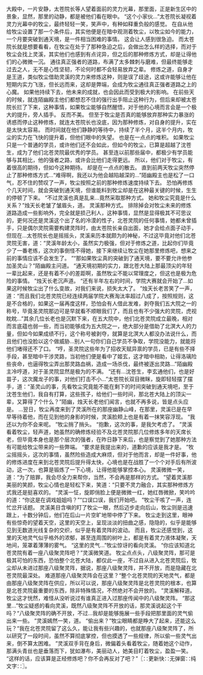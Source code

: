 大殿中，一片安静，太苍院长等人望着面前的灵力光幕，那里面，正是新生区中的景象，显然，那里的动静，都是被他们看在眼中。
“这个小家伙...”太苍院长凝视着灵力光幕中的牧尘，最终轻轻一笑，笑声中，有种如释重负般的感觉。
在自从他给牧尘设置了那一个条件后，其实他便是在暗中观测着牧尘，以牧尘如今的能力，一个月要突破到通天境，是一件相当困难的事情。
这会让人感到很急迫。
而太苍院长就是想要看看，在牧尘在处于了那种急迫之后，会做出怎么样的选择，而对于牧尘会找上灵溪，其实他们也感到有点诧异，但之后的那种修炼方式，却是让得他们的心微微一沉。
通往真正强者的道路，布满了太多棘刺与磨难，但最终能够走过去之人，无不是心性坚韧，不论何时都不会轻易放弃之辈。
修炼之道，自身才是王道，类似牧尘借助灵溪的灵力来修炼这种，则是误了歧途，这或许能够让他在短期内实力飞涨，但长远而来，这却是弊端，会成为牧尘通往真正强者道路之上的心魔。
如果他持续下去，他未来的成就，也会因此而受到极大的影响。
在前些天的时候，就连陌幽殿主他们都想忍不住的强行出手阻止这种行为，但后来却被太苍院长拦了下来，这种事情，如果牧尘能够自然醒悟，对于他的心境而言会是一个极大的提升，旁人插手。
反而不美。
但至于牧尘是否真的能够放弃那种实力暴涨的诱惑而停止这种修炼，就连太苍院长也没底，因为那种修炼，对自身的提升，实在是太快太容易。
而时间就在他们静静的等待中，持续了半个月，这半个月内，牧尘的实力在飞快的提升着，但他们眼中的失望。
也是在一点点的堆积。
如果牧尘只是一个普通的学员，或许他们还不会如此，但如今的牧尘，已算是超越了沈苍生，成为了他们北苍灵院最优秀的学员。
甚至连以前那些届中，都极少有学员能够与其相比，他的强者之路，或许会比他们走得更远。
所以，他们对于牧尘，有着很高的期待，但如今这种期待。
却是在一点点的散去。
直到前两天牧尘突然停止了那种修炼方式...“难得啊，我还以为他会越陷越深的...”陌幽殿主也是松了一口气，忍不住的赞叹了一声，牧尘按照之前的那种修炼速度持续下去。
恐怕再修炼个几天时间，就会突破到通天境，但谁能料到牧尘却是在这种最关键的时候，生生的停顿了下来。
“不过灵溪也真是乱来...竟然采取那种方式。
她和牧尘究竟是什么关系？”烛天长老皱了皱眉头，道。
灵溪那种方式。
排除掉会对牧尘未来的修炼道路造成一些影响外，完全就是损己利人，这种事情，显然是显得极其不可思议的，更何况还是灵溪这个出了名的冷漠的性子，北苍灵院的任何事情，她都未曾插手，只是偶尔灵院需要构建灵阵时，由太苍院长亲自出面，她才会给点面子动手，但现在...太苍院长也是摇摇头，灵溪来历本就颇为的神秘，不过这毕竟对他们北苍灵院无害，道：“灵溪年龄太小，虽然实力极强，但对于修炼之道，比起你们毕竟少了一番老练，这次的事倒怪不得她，接下来继续让牧尘在她那里修炼吧，想来之前的事情应该不会发生了。
”“那如果牧尘真的突破到了通天境，要不要允许他参加圣灵山？”陌幽殿主问道。
“通天境初期的实力，跟北苍大陆上那最顶尖的年轻一辈比起来，还是有着不小的差距啊，虽然牧尘不能以常理度之，但这也是极为危险的事情。
”烛天长老沉声道。
“还有半年左右的时间，学院大赛就会开始了...如果这时候牧尘出了什么变故，对我们来说，损失太大了。
”烛天长老苦笑了一声，道：“而且我们北苍灵院已经连续两届学院大赛淘汰率超过八成了，按照规则，这是不合格的，如果这一届再度这样，恐怕会有人借此发难，剥夺我们五大院之一的称号，毕竟圣灵院那边可是早就看不顺眼我们了，而且也有不少强大的灵院，虎视眈眈...”其余几位长老也是沉默下来，在五大院中，他们北苍灵院成立最晚，相对而言底蕴也弱一些，而当初能够成为五大院之一，绝大部分是借助了北溟大人的力量，但如今如果成绩不行，这个称号被剥夺，就算是北溟大人都没办法说什么，而且他们也没脸以这个做威胁...别人一句你们自己学员不争取，学院没能力，就能将他们堵得还不了口。
“哼，圣灵院这些年为了招收天赋异禀的学员，已是有些不择手段，甚至暗中干涉灵路，当初他们便是看中了姬玄，这才暗中相助，让得洛璃险些丧命，也逼得牧尘弄出那灵路血祸，造成一场杀伐，最终被逐出灵路...”陌幽殿主冷哼道，对于圣灵院显然是极为的不满。
“还有...沈苍生，李玄通他们，也是好苗子，这次魔龙子的事，对他们打击不小...”太苍院长双目微眯，旋即轻轻摆了摆手，道：“圣灵山的事，先看牧尘究竟能不能在剩下的时间突破到通天境吧，至于沈苍生他们，我自有打算，这些孩子，给他们一些时间，那北苍大陆上的顶尖一辈，又算得了个什么？”陌幽，烛天长老他们闻言，也就不再多说，皆是点头应是。
...翌日，牧尘再度来到了灵溪所在的那座幽静山峰，在那里，灵溪已是在早早等待着他，而在见到他的身影的时候，灵溪脸颊上也是有着一抹笑容浮现。
“我还以为你不会来呢。
”牧尘捎了捎头。
“抱歉，这次的事，是我欠考虑了。
”灵溪看着牧尘，轻声道，她虽然的确修炼经验不及北苍灵院那几位修炼多年的天席长老，但毕竟本身也是那个层次的强者，在昨日静下来后，也是察觉到了她那种方法有可能给牧尘带来的一些弊端。
“要求是我提出来的，道歉的应该是我才是。
”牧尘摇摇头，这次的事情，虽然险些造成大麻烦，但对于他而言，却是一件好事，他的修炼进度在来到北苍灵院后提升得太快，心境也是在战胜了一个个对手后有所波动，这一次，也算是锻炼了一下心境，让得他能够掌控本心。
灵溪微微一笑，道：“为了赔罪，我会尽全力来帮你，当然，不会再是那样的方式。
”望着灵溪那美丽的笑颜，牧尘心情也是轻松下来，笑道：“只要不灵力融合，其实那种修炼方式我还是挺喜欢的。
”灵溪一怔，旋即俏脸上便是微微一红，她红唇微掀，笑吟吟的道：“你这是在调戏姐姐吗？”“口误口误，我们开始吧。
”牧尘干咳了一声，连忙岔开话题。
灵溪美目含嗔的盯了牧尘一眼，然后迈步走向后山，牧尘则是迅速跟上，十数分钟后，他们在后山一片空旷地带中停了下来。
牧尘走到这里，眼神有些惊奇的望着天空，这里的天空上，呈现淡淡的扭曲之感，隐隐的，似乎是能够见到无数道光线复杂的交织，似乎是有着灵阵的波动。
而且，牧尘还感觉到，这里的天地灵气似乎格外的浓郁，甚至连周围的树叶上，都是有着灵力液体凝聚，天地间，笼罩着薄薄的雾气。
“这里的灵气...”牧尘惊讶的看向灵溪。
“你应该知道北苍灵院有着一座八级聚灵阵吧？”灵溪微笑道。
牧尘点点头，八级聚灵阵，那可是极其可怕的东西，恐怕整个北苍大陆，都仅此一座，不过自从进入北苍灵院后，牧尘却从未进过那座八级聚灵阵，据说，那座八级聚灵阵，并不开放，而是隐藏在北苍灵院最深处。
难道那座八级聚灵阵会在这里？“整个北苍灵院的天地灵气，都是由那座八级聚灵阵在供应，所以可以说，那座八级聚灵阵是北苍灵院的根本，也算是北苍灵院最重要的东西，除非特殊情况，不然绝对不会开放的。
”灵溪解释道。
牧尘这才恍然，难怪从没听说过有谁真正进入过那座传闻中的八级聚灵阵。
“那这里...”牧尘疑惑的看向灵溪，既然八级聚灵阵不开放的话，那灵溪说起这个干吗？“八级聚灵阵的确不开放，不过...我却是能够施展一些手段把那里面的灵气偷出来一些。
”灵溪嫣然一笑，道。
“偷出来？”牧尘眼睛都是睁大了起来，还能这么玩？“我在北苍灵院留了这么久，能让我有些兴趣的，也就那座八级聚灵阵了，所以研究了一段时间，虽然不算彻底掌控，但也摸透了一些规律，所以偷一些灵气出来，倒不算太困难。
”灵溪双手背在身后，微偏着头看着牧尘，随着她这个动作，那满头青丝也是垂落而下，犹如瀑布，美丽动人，她美目盯着牧尘，盈盈一笑。
“这样的话，应该算是正经修炼吧？你不会再反对了吧？”〖∷更新快∷无弹窗∷纯文字∷〗。
